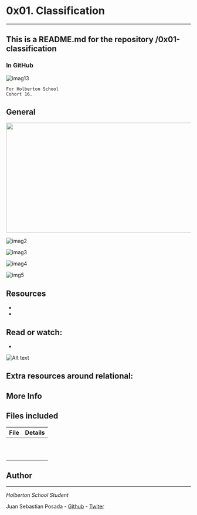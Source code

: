 # 0x01. Classification
***
## This is a README.md for the repository /0x01-classification
### In GitHub []()

![imag13]()

```
For Holberton School
Cohort 16.
```
## General
<a href="grap"><img src=""  height="300" width="600" ></a>


![imag2]()

![imag3]()


![imag4]()


![img5]()


## Resources

*
*

## Read or watch:

*

![Alt text]()

## Extra resources around relational:

## More Info

## Files included

| File                 | Details                                    |
|--------------------- | ------------------------------------------ |
| []() |	       |
| []() |	       |
| []() |	       |
| []() |	       |
| []() |	       |
| []() |	       |
| []() |	       |
| []() |	       |
| []() |	       |
| []() |	       |


## Author
***
*Holberton School Student*

Juan Sebastian Posada  - [Github](https://github.com/Juansepo13) - [Twiter](https://twitter.com/@JuanSeb35904130)